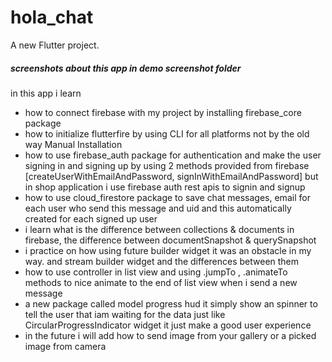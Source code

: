 # hola_chat

A new Flutter project.

##### screenshots about this app in demo screenshot folder

in this app i learn

- how to connect firebase with my project by installing firebase_core package
- how to initialize flutterfire by using CLI for all platforms not by the old way Manual Installation
- how to use firebase_auth package for authentication and make the user signing in and signing up by using 2 methods provided from firebase                                 [createUserWithEmailAndPassword, signInWithEmailAndPassword] but in shop application i use firebase auth rest apis to signin and signup
- how to use cloud_firestore package to save chat messages, email for each user who send this message and uid and this automatically created for each signed up user
- i learn what is the difference between collections & documents in firebase, the difference between documentSnapshot & querySnapshot
- i practice on how using future builder widget it was an obstacle in my way. and stream builder widget and the differences between them
- how to use controller in list view and using .jumpTo , .animateTo methods to nice animate to the end of list view when i send a new message
- a new package called model progress hud it simply show an spinner to tell the user that iam waiting for the data just like CircularProgressIndicator widget it just       make a good user experience
- in the future i will add how to send image from your gallery or a picked image from camera
